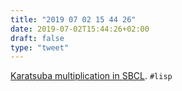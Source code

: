 ```yaml
---
title: "2019 07 02 15 44 26"
date: 2019-07-02T15:44:26+02:00
draft: false
type: "tweet"
---
```

[Karatsuba multiplication in SBCL](http://christophe.rhodes.io/notes/blog/posts/2017/karatsuba_multiplication_in_sbcl/). `#lisp`
